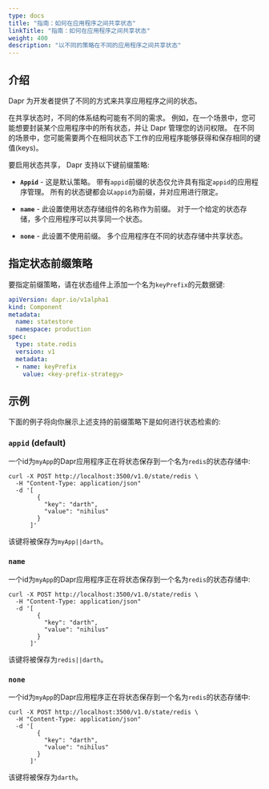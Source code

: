 ```yaml
---
type: docs
title: "指南：如何在应用程序之间共享状态"
linkTitle: "指南：如何在应用程序之间共享状态"
weight: 400
description: "以不同的策略在不同的应用程序之间共享状态"
---
```


## 介绍

Dapr 为开发者提供了不同的方式来共享应用程序之间的状态。

在共享状态时，不同的体系结构可能有不同的需求。 例如，在一个场景中，您可能想要封装某个应用程序中的所有状态，并让 Dapr 管理您的访问权限。 在不同的场景中，您可能需要两个在相同状态下工作的应用程序能够获得和保存相同的键值(keys)。

要启用状态共享， Dapr 支持以下键前缀策略:

* **`Appid`** - 这是默认策略。 带有`appid`前缀的状态仅允许具有指定`appid`的应用程序管理。 所有的状态键都会以`appid`为前缀，并对应用进行限定。

* **`name`** - 此设置使用状态存储组件的名称作为前缀。 对于一个给定的状态存储，多个应用程序可以共享同一个状态。

* **`none`** - 此设置不使用前缀。 多个应用程序在不同的状态存储中共享状态。

## 指定状态前缀策略

要指定前缀策略，请在状态组件上添加一个名为`keyPrefix`的元数据键:

```yaml
apiVersion: dapr.io/v1alpha1
kind: Component
metadata:
  name: statestore
  namespace: production
spec:
  type: state.redis
  version: v1
  metadata:
  - name: keyPrefix
    value: <key-prefix-strategy>
```

## 示例

下面的例子将向你展示上述支持的前缀策略下是如何进行状态检索的:

### `appid` (default)

一个id为`myApp`的Dapr应用程序正在将状态保存到一个名为`redis`的状态存储中:

```shell
curl -X POST http://localhost:3500/v1.0/state/redis \
  -H "Content-Type: application/json"
  -d '[
        {
          "key": "darth",
          "value": "nihilus"
        }
      ]'
```

该键将被保存为`myApp||darth`。

### `name`

一个id为`myApp`的Dapr应用程序正在将状态保存到一个名为`redis`的状态存储中:

```shell
curl -X POST http://localhost:3500/v1.0/state/redis \
  -H "Content-Type: application/json"
  -d '[
        {
          "key": "darth",
          "value": "nihilus"
        }
      ]'
```

该键将被保存为`redis||darth`。

### `none`

一个id为`myApp`的Dapr应用程序正在将状态保存到一个名为`redis`的状态存储中:

```shell
curl -X POST http://localhost:3500/v1.0/state/redis \
  -H "Content-Type: application/json"
  -d '[
        {
          "key": "darth",
          "value": "nihilus"
        }
      ]'
```

该键将被保存为`darth`。

